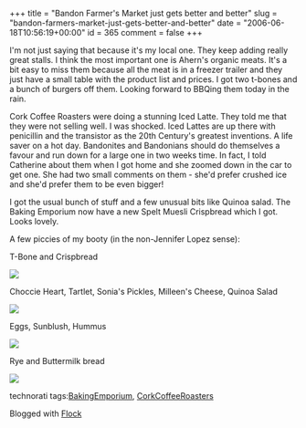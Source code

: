 +++
title = "Bandon Farmer's Market just gets better and better"
slug = "bandon-farmers-market-just-gets-better-and-better"
date = "2006-06-18T10:56:19+00:00"
id = 365
comment = false
+++

I'm not just saying that because it's my local one. They keep adding really great stalls. I think the most important one is Ahern's organic meats. It's a bit easy to miss them because all the meat is in a freezer trailer and they just have a small table with the product list and prices. I got two t-bones and a bunch of burgers off them. Looking forward to BBQing them today in the rain.

Cork Coffee Roasters were doing a stunning Iced Latte. They told me that they were not selling well. I was shocked. Iced Lattes are up there with penicillin and the transistor as the 20th Century's greatest inventions. A life saver on a hot day. Bandonites and Bandonians should do themselves a favour and run down for a large one in two weeks time. In fact, I told Catherine about them when I got home and she zoomed down in the car to get one. She had two small comments on them - she'd prefer crushed ice and she'd prefer them to be even bigger!

I got the usual bunch of stuff and a few unusual bits like Quinoa salad. The Baking Emporium now have a new Spelt Muesli Crispbread which I got. Looks lovely.

A few piccies of my booty (in the non-Jennifer Lopez sense):

T-Bone and Crispbread

[![](/images/flickr/2024_download/169476494_c6cfb5404f_c.jpg)](http://flickr.com/photos/34306341@N00/169476494 "17062006093")

Choccie Heart, Tartlet, Sonia's Pickles, Milleen's Cheese, Quinoa Salad

[![](/images/flickr/2024_download/169476458_03c6ed94ab_c.jpg)](http://flickr.com/photos/34306341@N00/169476458 "17062006092")

Eggs, Sunblush, Hummus

[![](/images/flickr/2024_download/169476422_44e43f4fa8_c.jpg)](http://flickr.com/photos/34306341@N00/169476422 "17062006091")

Rye and Buttermilk bread

[![](/images/flickr/2024_download/169476365_f3594bb214_c.jpg)](http://flickr.com/photos/34306341@N00/169476365 "17062006094")

<!-- technorati tags begin -->

technorati tags:[BakingEmporium](http://technorati.com/tag/BakingEmporium), [CorkCoffeeRoasters](http://technorati.com/tag/CorkCoffeeRoasters)
<!-- technorati tags end -->

Blogged with [Flock](http://www.flock.com "Flock")
